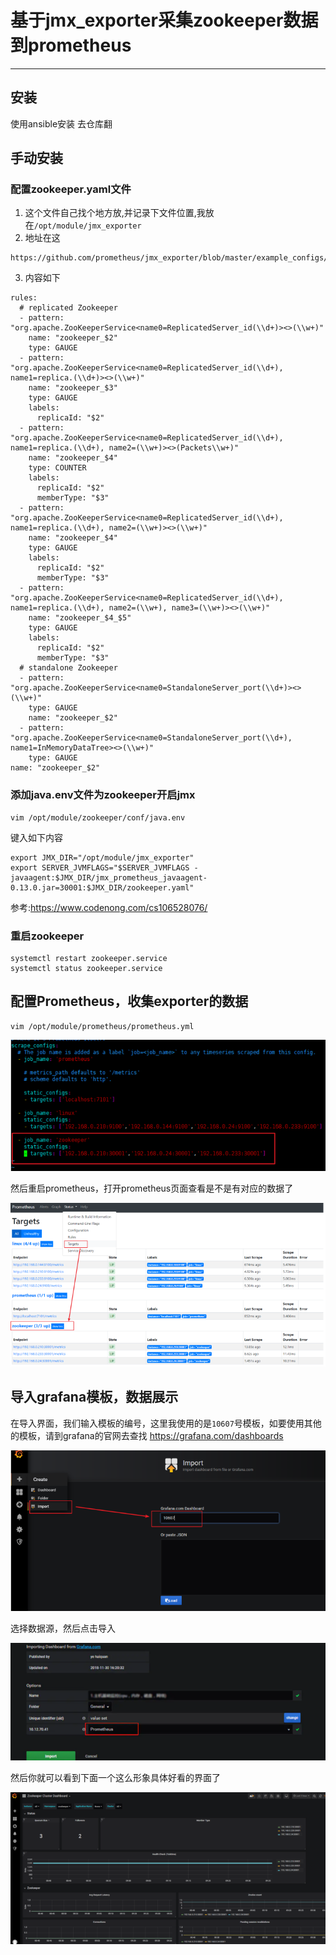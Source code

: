 # 基于jmx_exporter采集zookeeper数据到prometheus

---

##  安装
使用ansible安装
去仓库翻

##  手动安装

### 配置zookeeper.yaml文件
1.  这个文件自己找个地方放,并记录下文件位置,我放在`/opt/module/jmx_exporter`
2.  地址在这

```
https://github.com/prometheus/jmx_exporter/blob/master/example_configs/zookeeper.yaml
```

3.  内容如下

```
rules:
  # replicated Zookeeper
  - pattern: "org.apache.ZooKeeperService<name0=ReplicatedServer_id(\\d+)><>(\\w+)"
    name: "zookeeper_$2"
    type: GAUGE
  - pattern: "org.apache.ZooKeeperService<name0=ReplicatedServer_id(\\d+), name1=replica.(\\d+)><>(\\w+)"
    name: "zookeeper_$3"
    type: GAUGE
    labels:
      replicaId: "$2"
  - pattern: "org.apache.ZooKeeperService<name0=ReplicatedServer_id(\\d+), name1=replica.(\\d+), name2=(\\w+)><>(Packets\\w+)"
    name: "zookeeper_$4"
    type: COUNTER
    labels:
      replicaId: "$2"
      memberType: "$3"
  - pattern: "org.apache.ZooKeeperService<name0=ReplicatedServer_id(\\d+), name1=replica.(\\d+), name2=(\\w+)><>(\\w+)"
    name: "zookeeper_$4"
    type: GAUGE
    labels:
      replicaId: "$2"
      memberType: "$3"
  - pattern: "org.apache.ZooKeeperService<name0=ReplicatedServer_id(\\d+), name1=replica.(\\d+), name2=(\\w+), name3=(\\w+)><>(\\w+)"
    name: "zookeeper_$4_$5"
    type: GAUGE
    labels:
      replicaId: "$2"
      memberType: "$3"
  # standalone Zookeeper
  - pattern: "org.apache.ZooKeeperService<name0=StandaloneServer_port(\\d+)><>(\\w+)"
    type: GAUGE
    name: "zookeeper_$2"
  - pattern: "org.apache.ZooKeeperService<name0=StandaloneServer_port(\\d+), name1=InMemoryDataTree><>(\\w+)"
    type: GAUGE
name: "zookeeper_$2"
```

### 添加java.env文件为zookeeper开启jmx

```
vim /opt/module/zookeeper/conf/java.env
```

键入如下内容

```
export JMX_DIR="/opt/module/jmx_exporter"
export SERVER_JVMFLAGS="$SERVER_JVMFLAGS -javaagent:$JMX_DIR/jmx_prometheus_javaagent-0.13.0.jar=30001:$JMX_DIR/zookeeper.yaml"
```

参考:https://www.codenong.com/cs106528076/

### 重启zookeeper

```
systemctl restart zookeeper.service
systemctl status zookeeper.service
```

##  配置Prometheus，收集exporter的数据

```
vim /opt/module/prometheus/prometheus.yml
```

![](../images/2021/05/20210506160908.png)

然后重启prometheus，打开prometheus页面查看是不是有对应的数据了

![](../images/2021/05/20210506160927.png)

##  导入grafana模板，数据展示

在导入界面，我们输入模板的编号，这里我使用的是`10607`号模板，如要使用其他的模板，请到grafana的官网去查找 https://grafana.com/dashboards

![](../images/2021/05/20210506160952.png)

选择数据源，然后点击导入

![](../images/2021/05/20210506161000.png)

然后你就可以看到下面一个这么形象具体好看的界面了

![](../images/2021/05/20210506161009.png)
